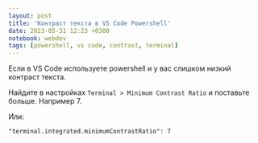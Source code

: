 ```yaml
---
layout: post
title: 'Контраст текста в VS Code Powershell'
date: 2023-05-31 12:23 +0300
notebook: webdev
tags: [powershell, vs code, contrast, terminal]
---
```

Если в VS Code используете powershell и у вас слишком низкий контраст текста.

Найдите в настройках `Terminal > Minimum Contrast Ratio` и поставьте больше. Например 7.

Или:
```
"terminal.integrated.minimumContrastRatio": 7
```